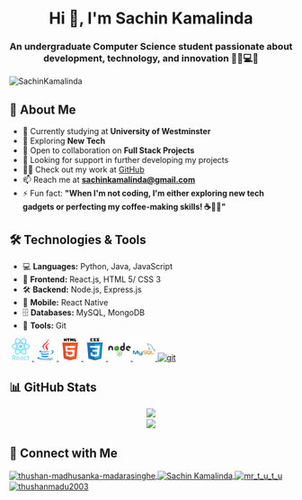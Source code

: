 <h1 align="center">Hi 👋, I'm Sachin Kamalinda</h1> 
<h3 align="center">An undergraduate Computer Science student passionate about development, technology, and innovation 🤖🧠💻👾</h3>

<p align="left"> <img src="https://komarev.com/ghpvc/?username=SachinKamalinda&label=Profile%20views&color=0e75b6&style=flat" alt="SachinKamalinda" /> </p>

## 🚀 About Me  

- 🔭 Currently studying at **University of Westminster**  
- 🌱 Exploring **New Tech**  
- 👯 Open to collaboration on **Full Stack Projects**  
- 🤝 Looking for support in further developing my projects  
- 👨‍💻 Check out my work at [GitHub](https://github.com/SachinKamalinda)  
- 📫 Reach me at **sachinkamalinda@gmail.com**  
- ⚡ Fun fact: **"When I'm not coding, I'm either exploring new tech gadgets or perfecting my coffee-making skills! ☕️👨‍💻"**  

## 🛠️ Technologies & Tools  

- 💻 **Languages:** Python, Java, JavaScript  
- 🎨 **Frontend:** React.js, HTML 5/ CSS 3  
- 🛠️ **Backend:** Node.js, Express.js  
- 📱 **Mobile:** React Native  
- 🗄️ **Databases:** MySQL, MongoDB  
- 🔧 **Tools:** Git

<p align="left">
  <a href="https://reactjs.org/" target="_blank" rel="noreferrer">
    <img src="https://raw.githubusercontent.com/devicons/devicon/master/icons/react/react-original-wordmark.svg" alt="react" width="40" height="40" />
  </a> 
  <a href="https://www.java.com" target="_blank" rel="noreferrer">
    <img src="https://raw.githubusercontent.com/devicons/devicon/master/icons/java/java-original.svg" alt="java" width="40" height="40" />
  </a>
  <a href="https://www.w3.org/html/" target="_blank" rel="noreferrer">
    <img src="https://raw.githubusercontent.com/devicons/devicon/master/icons/html5/html5-original-wordmark.svg" alt="html" width="40" height="40" />
  </a>
  <a href="https://www.w3schools.com/css/" target="_blank" rel="noreferrer">
    <img src="https://raw.githubusercontent.com/devicons/devicon/master/icons/css3/css3-original-wordmark.svg" alt="css" width="40" height="40" />
  </a>
  <a href="https://nodejs.org" target="_blank" rel="noreferrer">
    <img src="https://raw.githubusercontent.com/devicons/devicon/master/icons/nodejs/nodejs-original-wordmark.svg" alt="nodejs" width="40" height="40" />
  </a>
  <a href="https://www.mysql.com/" target="_blank" rel="noreferrer">
    <img src="https://raw.githubusercontent.com/devicons/devicon/master/icons/mysql/mysql-original-wordmark.svg" alt="mysql" width="40" height="40" />
  </a>
  <a href="https://git-scm.com/" target="_blank" rel="noreferrer">
    <img src="https://www.vectorlogo.zone/logos/git-scm/git-scm-icon.svg" alt="git" width="40" height="40" />
  </a>
</p>


## 📊 GitHub Stats  

<div align="center">
  <a href="https://git.io/streak-stats">
    <img src="https://streak-stats.demolab.com/?user=SachinKamalinda&theme=dark" />
  </a>
  <br/>
  <img src="https://github-readme-stats-theta-eight-76.vercel.app/api/top-langs/?username=SachinKamalinda&theme=dark" />
</div>


## 🤝 Connect with Me  

<p align="left">
<a href="https://www.linkedin.com/in/sachin-kamalinda-489044237?utm_source=share&utm_campaign=share_via&utm_content=profile&utm_medium=ios_app" target="blank">
  <img align="center" src="https://raw.githubusercontent.com/rahuldkjain/github-profile-readme-generator/master/src/images/icons/Social/linked-in-alt.svg" alt="thushan-madhusanka-madarasinghe" height="30" width="40" />
</a>
<a href="https://www.facebook.com/SachinKamalinda" target="_blank">
  <img 
    align="center" 
    src="https://raw.githubusercontent.com/rahuldkjain/github-profile-readme-generator/master/src/images/icons/Social/facebook.svg" 
    alt="Sachin Kamalinda" 
    height="30" 
    width="40" 
  />
</a>
</a>
<a href="https://instagram.com/_s_kamalinda_" target="blank">
  <img align="center" src="https://raw.githubusercontent.com/rahuldkjain/github-profile-readme-generator/master/src/images/icons/Social/instagram.svg" alt="mr_t_u_t_u" height="30" width="40" />
</a>
<a href="https://www.hackerrank.com/sachinkamalinda" target="blank">
  <img align="center" src="https://raw.githubusercontent.com/rahuldkjain/github-profile-readme-generator/master/src/images/icons/Social/hackerrank.svg" alt="thushanmadu2003" height="30" width="40" />
</a>
</p>


  
